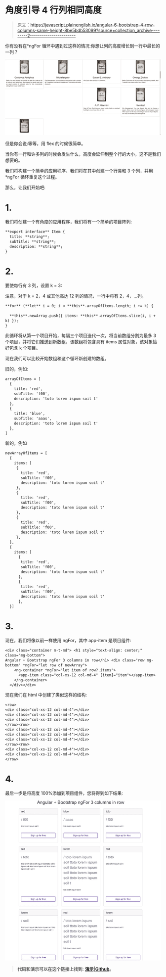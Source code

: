 # 角度引导 4 行列相同高度

> 原文：<https://javascript.plainenglish.io/angular-6-bootstrap-4-row-columns-same-height-8be5bdb53099?source=collection_archive---------2----------------------->

你有没有在*ngFor 循环中遇到过这样的情况:你想让列的高度增长到一行中最长的一列？

![](img/28e198257766f1a14d0ac49bcda364ee.png)

但是你会说:等等，用 flex 的时候很简单。

当你有一行和许多列的时候会发生什么，高度会延伸到整个行的大小，这不是我们想要的。

我们将构建一个简单的应用程序，我们将在其中创建一个行类和 3 个列，并用*ngFor 循环重复这个过程。

那么，让我们开始吧:

# 1.

我们将创建一个有角度的应用程序，我们将有一个简单的项目阵列:

```
**export interface** Item {
  title: **string**;
  subTitle: **string**;
  description: **string**;
}
```

# 2.

要使每行有 3 列，设置 k = 3:

注意，对于 k = 2，4 或其他高达 12 列的情况，一行中将有 2，4，…列。

```
**for** (**let** i = 0; i < **this**.arrayOfItems.length; i += k) {

  **this**.newArray.push({ items: **this**.arrayOfItems.slice(i, i + k) });
}
```

此循环将从第一个项目开始，每隔三个项目迭代一次，将当前数组分割为最多 3 个项目，并将它们推送到新数组，该数组将包含具有 items 属性对象，该对象恰好包含 k 个项目。

现在我们可以比较开始数组和这个循环新创建的数组。

旧的，例如:

```
arrayOfItems = [
  {
    title: 'red',
    subTitle: 'f00',
    description: 'toto lorem ispum soil t'
  },
  {
    title: 'blue',
    subTitle: 'aaas',
    description: 'toto lorem ispum soil t'
  },
]
```

新的，例如

```
newArrayOfItems = [
  {
    items: [
     {
       title: 'red',
       subTitle: 'f00',
       description: 'toto lorem ispum soil t'
     },
     {
       title: 'red',
       subTitle: 'f00',
       description: 'toto lorem ispum soil t'
     },
     {
       title: 'red',
       subTitle: 'f00',
       description: 'toto lorem ispum soil t'
     },
  },
  {
    items: [
      {
       title: 'red',
       subTitle: 'f00',
       description: 'toto lorem ispum soil t'
      },
      {
       title: 'red',
       subTitle: 'f00',
       description: 'toto lorem ispum soil t'
      },
  }]
```

# 3.

现在，我们将像以前一样使用 ngFor，其中 app-item 是项目组件:

```
<div class="container m-t-md"> <h1 style="text-align: center;" class="mg-bottom">
Angular + Bootstrap ngFor 3 columns in row</h1> <div class="row mg-bottom" *ngFor="let row of newArray">
    <ng-container *ngFor="let item of row?.items">
      <app-item class="col-xs-12 col-md-4" [item]="item"></app-item>
    </ng-container>
  </div></div>
```

现在我们在 html 中创建了类似这样的结构:

```
<row>
<div class="col-xs-12 col-md-4"></div>
<div class="col-xs-12 col-md-4"></div>
<div class="col-xs-12 col-md-4"></div>
</row><row>
<div class="col-xs-12 col-md-4"></div>
<div class="col-xs-12 col-md-4"></div>
<div class="col-xs-12 col-md-4"></div>
</row><row>
<div class="col-xs-12 col-md-4"></div>
<div class="col-xs-12 col-md-4"></div>
</row>
```

# 4.

最后一步是将高度 100%添加到项目组件，您将得到如下结果:

![](img/10c5a26f2b50ebc0f2af0a3f5913e26d.png)

> **代码和演示可以在这个链接上找到:** [**演示**](https://miki995.github.io/angular-bootstrap-row-colum)**|**[**Github**](https://github.com/miki995/angular-bootstrap-row-colum)**。**